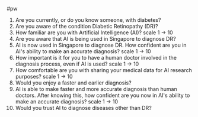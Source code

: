 #pw

1. Are you currently, or do you know someone, with diabetes?
2. Are you aware of the condition Diabetic Retinopathy (DR)?
3. How familiar are you with Artificial Intelligence (AI)?
	scale 1 → 10
4. Are you aware that AI is being used in Singapore to diagnose DR?
5.  AI is now used in Singapore to diagnose DR. How confident are you in AI's ability to make an accurate diagnosis?
	scale 1 → 10
6.  How important is it for you to have a human doctor involved in the diagnosis process, even if AI is used?
	scale 1 → 10
7. How comfortable are you with sharing your medical data for AI research purposes?
	scale 1 → 10
8. Would you enjoy a faster and earlier diagnosis?
9.  AI is able to make faster and more accurate diagnosis than human doctors. After knowing this, how confident are you now in AI's ability to make an accurate diagnosis?
	scale 1 → 10
10. Would you trust AI to diagnose diseases other than DR?